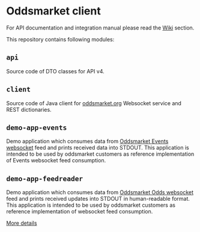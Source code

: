 # Oddsmarket client

For API documentation and integration manual please read the [Wiki](https://github.com/AspiraLimited/oddsmarket_client/wiki) section. 

This repository contains following modules:

## `api`

Source code of DTO classes for API v4.

## `client`

Source code of Java client for [oddsmarket.org](https://oddsmarket.org/) Websocket 
service and REST dictionaries.

## `demo-app-events`

Demo application which consumes data from [Oddsmarket Events websocket](../wiki/Events-WebSocket-(API-v4)) feed and 
prints received data into STDOUT.
This application is intended to be used by oddsmarket customers as 
reference implementation of Events websocket feed consumption.  

## `demo-app-feedreader`

Demo application which consumes data from [Oddsmarket Odds websocket](../wiki/Push-contract-(Websocket-API-specification)-(API-v4)) feed and 
prints received updates into STDOUT in human-readable format.
This application is intended to be used by oddsmarket customers as 
reference implementation of websocket feed consumption.  

[More details](demo-app-feedreader/README.md)
